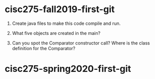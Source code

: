 # cisc275-fall2019-first-git
1. Create java files to make this code compile and run.

2. What five objects are created in the main?

3. Can you spot the Comparator constructor call? Where is the class definition for the Comparator?
# cisc275-spring2020-first-git
